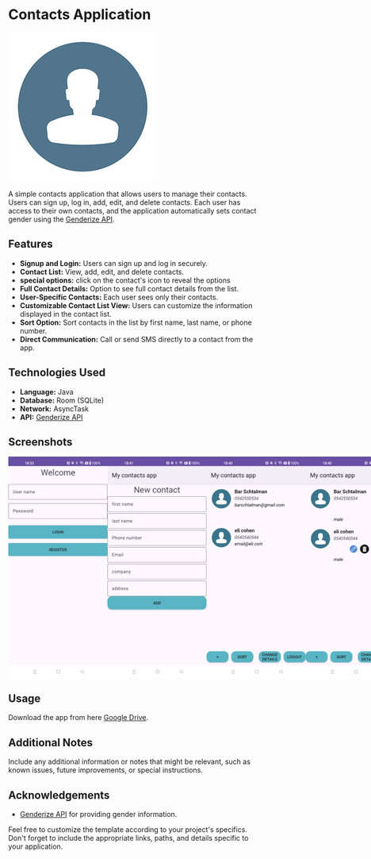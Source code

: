 # Contacts Application

![App Screenshot](https://github.com/bar-schtalman/Contacts/blob/54c70c570a55fd1ac564983e47feb17b0edc9620/app/src/main/res/drawable/contact.png)

A simple contacts application that allows users to manage their contacts. Users can sign up, log in, add, edit, and delete contacts. Each user has access to their own contacts, and the application automatically sets contact gender using the [Genderize API](https://api.genderize.io/?name=luc).

## Features

- **Signup and Login:** Users can sign up and log in securely.
- **Contact List:** View, add, edit, and delete contacts.
- **special options:** click on the contact's icon to reveal the options
- **Full Contact Details:** Option to see full contact details from the list.
- **User-Specific Contacts:** Each user sees only their contacts.
- **Customizable Contact List View:** Users can customize the information displayed in the contact list.
- **Sort Option:** Sort contacts in the list by first name, last name, or phone number.
- **Direct Communication:** Call or send SMS directly to a contact from the app.

## Technologies Used

- **Language:** Java
- **Database:** Room (SQLite)
- **Network:** AsyncTask
- **API:** [Genderize API](https://api.genderize.io/?name=luc)

## Screenshots
<div style="display: flex; flex-direction: row;">
    <img src="https://github.com/bar-schtalman/Contacts/blob/master/app/src/main/res/APPPics/welcome.jpg" alt="welcome" width="200"/>
    <img src="https://github.com/bar-schtalman/Contacts/blob/34104856e526a7accc95c07a779de7abae22e04c/app/src/main/res/APPPics/add_contact.jpg" alt="add contact" width="200"/>
    <img src="https://github.com/bar-schtalman/Contacts/blob/34104856e526a7accc95c07a779de7abae22e04c/app/src/main/res/APPPics/contact_list.jpg" alt="contact list" width="200"/>
    <img src="https://github.com/bar-schtalman/Contacts/blob/master/app/src/main/res/APPPics/contact_list2.jpg" alt="contact_list2" width="200"/>
    <img src="https://github.com/bar-schtalman/Contacts/blob/34104856e526a7accc95c07a779de7abae22e04c/app/src/main/res/APPPics/choost_details.jpg" alt="choose details" width="200"/>
</div>


## Usage

Download the app from here [Google Drive](https://file.io/bYoX6TYk1Y2N).

## Additional Notes

Include any additional information or notes that might be relevant, such as known issues, future improvements, or special instructions.


## Acknowledgements

- [Genderize API](https://api.genderize.io/?name=luc) for providing gender information.

Feel free to customize the template according to your project's specifics. Don't forget to include the appropriate links, paths, and details specific to your application.
